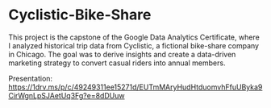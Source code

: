# Cyclistic-Bike-Share
This project is the capstone of the Google Data Analytics Certificate, where I analyzed historical trip data from Cyclistic, a fictional bike-share company in Chicago. The goal was to derive insights and create a data-driven marketing strategy to convert casual riders into annual members.


Presentation:
https://1drv.ms/p/c/49249311ee15271d/EUTmMAryHudHtduomvhFfuUByka9CirWgnLpSJAetUq3Fg?e=8dDUuw
